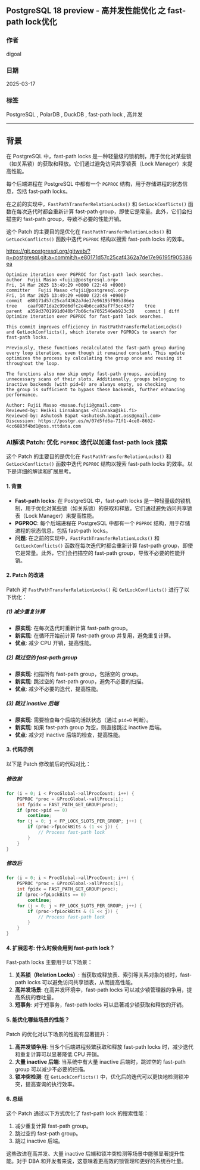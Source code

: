 ## PostgreSQL 18 preview - 高并发性能优化 之 fast-path lock优化    
                                                                                                              
### 作者                                                                                  
digoal                                                                                  
                                                                                         
### 日期                                                                                       
2025-03-17                                                                                
                                                                                      
### 标签                                                                                    
PostgreSQL , PolarDB , DuckDB , fast-path lock , 高并发                   
                                                                                                             
----                                                                                      
                                                                                                    
## 背景    
在 PostgreSQL 中，fast-path locks 是一种轻量级的锁机制，用于优化对某些锁（如关系锁）的获取和释放。它们通过避免访问共享锁表（Lock Manager）来提高性能。  
  
每个后端进程在 PostgreSQL 中都有一个 `PGPROC` 结构，用于存储进程的状态信息，包括 fast-path locks。  
  
在之前的实现中，`FastPathTransferRelationLocks()` 和 `GetLockConflicts()` 函数在每次迭代时都会重新计算 fast-path group，即使它是常量。此外，它们会扫描空的 fast-path group，导致不必要的性能开销。     
  
这个 Patch 的主要目的是优化在 `FastPathTransferRelationLocks()` 和 `GetLockConflicts()` 函数中迭代 `PGPROC` 结构以搜索 fast-path locks 的效率。  
  
https://git.postgresql.org/gitweb/?p=postgresql.git;a=commit;h=e80171d57c25caf4362a7de17e96195f905386ea  
```  
Optimize iteration over PGPROC for fast-path lock searches.  
author	Fujii Masao <fujii@postgresql.org>	  
Fri, 14 Mar 2025 13:49:29 +0000 (22:49 +0900)  
committer	Fujii Masao <fujii@postgresql.org>	  
Fri, 14 Mar 2025 13:49:29 +0000 (22:49 +0900)  
commit	e80171d57c25caf4362a7de17e96195f905386ea  
tree	caaf9871da2c99d6dfc2e4b6cca03af7f3cc43f7	tree  
parent	a359d3701991d040bf7b66cfa7052546eb923c38	commit | diff  
Optimize iteration over PGPROC for fast-path lock searches.  
  
This commit improves efficiency in FastPathTransferRelationLocks()  
and GetLockConflicts(), which iterate over PGPROCs to search for  
fast-path locks.  
  
Previously, these functions recalculated the fast-path group during  
every loop iteration, even though it remained constant. This update  
optimizes the process by calculating the group once and reusing it  
throughout the loop.  
  
The functions also now skip empty fast-path groups, avoiding  
unnecessary scans of their slots. Additionally, groups belonging to  
inactive backends (with pid=0) are always empty, so checking  
the group is sufficient to bypass these backends, further enhancing  
performance.  
  
Author: Fujii Masao <masao.fujii@gmail.com>  
Reviewed-by: Heikki Linnakangas <hlinnaka@iki.fi>  
Reviewed-by: Ashutosh Bapat <ashutosh.bapat.oss@gmail.com>  
Discussion: https://postgr.es/m/07d5fd6a-71f1-4ce8-8602-4cc6883f4bd1@oss.nttdata.com  
```  
    
### AI解读 Patch: 优化 `PGPROC` 迭代以加速 fast-path lock 搜索  
  
这个 Patch 的主要目的是优化在 `FastPathTransferRelationLocks()` 和 `GetLockConflicts()` 函数中迭代 `PGPROC` 结构以搜索 fast-path locks 的效率。以下是详细的解读和扩展思考。  
  
#### **1. 背景**  
- **Fast-path locks**: 在 PostgreSQL 中，fast-path locks 是一种轻量级的锁机制，用于优化对某些锁（如关系锁）的获取和释放。它们通过避免访问共享锁表（Lock Manager）来提高性能。  
- **PGPROC**: 每个后端进程在 PostgreSQL 中都有一个 `PGPROC` 结构，用于存储进程的状态信息，包括 fast-path locks。  
- **问题**: 在之前的实现中，`FastPathTransferRelationLocks()` 和 `GetLockConflicts()` 函数在每次迭代时都会重新计算 fast-path group，即使它是常量。此外，它们会扫描空的 fast-path group，导致不必要的性能开销。  
  
#### **2. Patch 的改进**  
Patch 对 `FastPathTransferRelationLocks()` 和 `GetLockConflicts()` 进行了以下优化：  
  
##### **(1) 减少重复计算**  
- **原实现**: 在每次迭代时重新计算 fast-path group。  
- **新实现**: 在循环开始前计算 fast-path group 并复用，避免重复计算。  
- **优点**: 减少 CPU 开销，提高性能。  
  
##### **(2) 跳过空的 fast-path group**  
- **原实现**: 扫描所有 fast-path group，包括空的 group。  
- **新实现**: 跳过空的 fast-path group，避免不必要的扫描。  
- **优点**: 减少不必要的迭代，提高性能。  
  
##### **(3) 跳过 inactive 后端**  
- **原实现**: 需要检查每个后端的活跃状态（通过 `pid=0` 判断）。  
- **新实现**: 如果 fast-path group 为空，则直接跳过 inactive 后端。  
- **优点**: 减少对 inactive 后端的检查，提高性能。  
  
  
#### **3. 代码示例**  
以下是 Patch 修改前后的代码对比：  
  
##### **修改前**  
```c  
for (i = 0; i < ProcGlobal->allProcCount; i++) {  
    PGPROC *proc = &ProcGlobal->allProcs[i];  
    int fpidx = FAST_PATH_GET_GROUP(proc);  
    if (proc->pid == 0)  
        continue;  
    for (j = 0; j < FP_LOCK_SLOTS_PER_GROUP; j++) {  
        if (proc->fpLockBits & (1 << j)) {  
            // Process fast-path lock  
        }  
    }  
}  
```  
  
##### **修改后**  
```c  
for (i = 0; i < ProcGlobal->allProcCount; i++) {  
    PGPROC *proc = &ProcGlobal->allProcs[i];  
    int fpidx = FAST_PATH_GET_GROUP(proc);  
    if (proc->fpLockBits == 0)  
        continue;  
    for (j = 0; j < FP_LOCK_SLOTS_PER_GROUP; j++) {  
        if (proc->fpLockBits & (1 << j)) {  
            // Process fast-path lock  
        }  
    }  
}  
```  
  
  
#### **4. 扩展思考: 什么时候会用到 fast-path lock？**  
Fast-path locks 主要用于以下场景：  
1. **关系锁（Relation Locks）**: 当获取或释放表、索引等关系对象的锁时，fast-path locks 可以避免访问共享锁表，从而提高性能。  
2. **高并发场景**: 在高并发环境中，fast-path locks 可以减少锁管理器的争用，提高系统的吞吐量。  
3. **短事务**: 对于短事务，fast-path locks 可以显著减少锁获取和释放的开销。  
  
  
#### **5. 能优化哪些场景的性能？**  
Patch 的优化对以下场景的性能有显著提升：  
1. **高并发锁争用**: 当多个后端进程频繁获取和释放 fast-path locks 时，减少迭代和重复计算可以显著降低 CPU 开销。  
2. **大量 inactive 后端**: 当系统中有大量 inactive 后端时，跳过空的 fast-path group 可以减少不必要的扫描。  
3. **锁冲突检测**: 在 `GetLockConflicts()` 中，优化后的迭代可以更快地检测锁冲突，提高查询的执行效率。  
  
  
#### **6. 总结**  
这个 Patch 通过以下方式优化了 fast-path lock 的搜索性能：  
1. 减少重复计算 fast-path group。  
2. 跳过空的 fast-path group。  
3. 跳过 inactive 后端。  
  
这些改进在高并发、大量 inactive 后端和锁冲突检测等场景中能够显著提升性能。对于 DBA 和开发者来说，这意味着更高效的锁管理和更好的系统吞吐量。  
  
    
